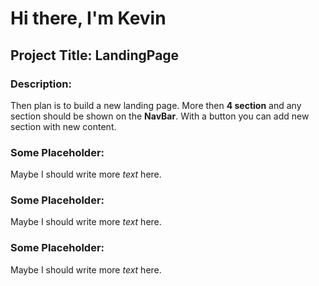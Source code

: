 # Hi there, I'm Kevin
## Project Title: __LandingPage__
### Description: 
Then plan is to build a new landing page. 
More then __4 section__ and any section should be shown on the __NavBar__. 
With a button you can add new section with new content. 

### Some Placeholder: 
Maybe I should write more _text_ here. 

### Some Placeholder: 
Maybe I should write more _text_ here.
### Some Placeholder: 
Maybe I should write more _text_ here.